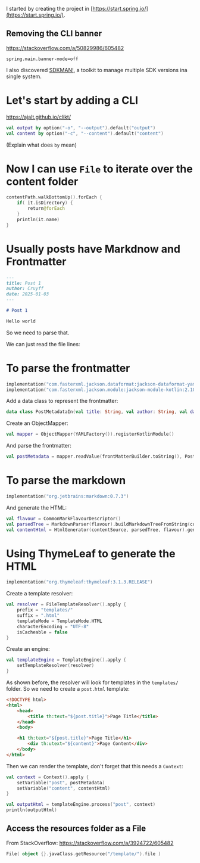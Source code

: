 I started by creating the project in [https://start.spring.io/](https://start.spring.io/).

## Removing the CLI banner

https://stackoverflow.com/a/50829986/605482

```
spring.main.banner-mode=off
```

I also discovered [SDKMAN!](https://sdkman.io/), a toolkit to manage multiple SDK versions ina single system.

# Let's start by adding a CLI

https://ajalt.github.io/clikt/

```kotlin
val output by option("-o", "--output").default("output")
val content by option("-c", "--content").default("content")
```

(Explain what does `by` mean)

# Now I can use `File` to iterate over the content folder

```kotlin
contentPath.walkBottomUp().forEach {
    if( it.isDirectory) {
        return@forEach
    }
    println(it.name)
}
```

# Usually posts have Markdnow and Frontmatter

```markdown
---
title: Post 1
author: Cruyff
date: 2025-01-03
---

# Post 1

Hello world
```

So we need to parse that.

We can just read the file lines:

# To parse the frontmatter

```kotlin
implementation("com.fasterxml.jackson.dataformat:jackson-dataformat-yaml:2.18.2")
implementation("com.fasterxml.jackson.module:jackson-module-kotlin:2.18.2")
```

Add a data class to represent the frontmatter:

```kotlin
data class PostMetadataIn(val title: String, val author: String, val date: String)
```

Create an ObjectMapper:

```kotlin
val mapper = ObjectMapper(YAMLFactory()).registerKotlinModule()
```

And parse the frontmatter:

```kotlin
val postMetadata = mapper.readValue(frontMatterBuilder.toString(), PostMetadataIn::class.java)
```

# To parse the markdown

```kotlin
implementation("org.jetbrains:markdown:0.7.3")
```

And generate the HTML:

```kotlin
val flavour = CommonMarkFlavourDescriptor()
val parsedTree = MarkdownParser(flavour).buildMarkdownTreeFromString(contentSource)
val contentHtml = HtmlGenerator(contentSource, parsedTree, flavour).generateHtml()
```

# Using ThymeLeaf to generate the HTML

```kotlin
implementation("org.thymeleaf:thymeleaf:3.1.3.RELEASE")
```

Create a template resolver:

```kotlin
val resolver = FileTemplateResolver().apply {
    prefix = "templates/"
    suffix = ".html"
    templateMode = TemplateMode.HTML
    characterEncoding = "UTF-8"
    isCacheable = false
}
```

Create an engine:

```kotlin
val templateEngine = TemplateEngine().apply { 
    setTemplateResolver(resolver) 
}
```

As shown before, the resolver will look for templates in the `templates/` folder. So we need to create a `post.html` template:

```html
<!DOCTYPE html>
<html>
    <head>
        <title th:text="${post.title}">Page Title</title>
    </head>
    <body>

    <h1 th:text="${post.title}">Page Title</h1>
        <div th:utext="${content}">Page Content</div>
    </body>
</html>
```

Then we can render the template, don't forget that this needs a `Context`:

```kotlin
val context = Context().apply {
    setVariable("post", postMetadata)
    setVariable("content", contentHtml)
}

val outputHtml = templateEngine.process("post", context)
println(outputHtml)
```

## Access the resources folder as a File

From StackOverflow: https://stackoverflow.com/a/3924722/605482

```kotlin
File( object {}.javaClass.getResource("/template/").file )
```
